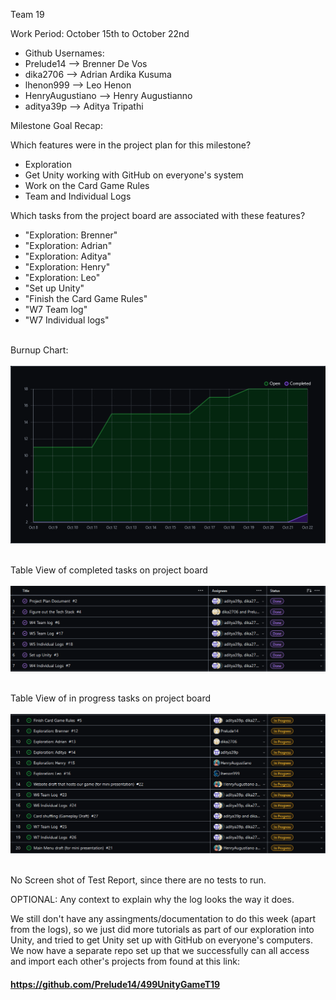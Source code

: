 Team 19

Work Period: October 15th to October 22nd
<ul>
<li>Github Usernames:</li>
<li>Prelude14 --> Brenner De Vos</li>
<li>dika2706 --> Adrian Ardika Kusuma</li>
<li>lhenon999 --> Leo Henon</li>
<li>HenryAugustiano --> Henry Augustianno</li>
<li>aditya39p --> Aditya Tripathi</li>
</ul>

Milestone Goal Recap:<br>

Which features were in the project plan for this milestone?
<ul>
<li>Exploration</li>
<li>Get Unity working with GitHub on everyone's system</li>
<li>Work on the Card Game Rules</li>
<li>Team and Individual Logs</li>
</ul>

Which tasks from the project board are associated with these features?
<ul>
<li>"Exploration: Brenner"</li>
<li>"Exploration: Adrian"</li>
<li>"Exploration: Aditya"</li>
<li>"Exploration: Henry"</li>
<li>"Exploration: Leo"</li>
<li>"Set up Unity"</li>
<li>"Finish the Card Game Rules"</li>
<li>"W7 Team log"</li>
<li>"W7 Individual logs"</li>
</ul>

<br>Burnup Chart:<br><br>
<img src = "log_imgs/burnUpOCT22.PNG"/>

<br>Table View of completed tasks on project board<br><br>
<img src = "log_imgs/compTasksOCT22.PNG"/>

<br>Table View of in progress tasks on project board<br><br>
<img src = "log_imgs/inProgTasksOCT22.PNG"/>

<br>No Screen shot of Test Report, since there are no tests to run.

OPTIONAL: Any context to explain why the log looks the way it does.
<br><p>We still don't have any assingments/documentation to do this week (apart from the logs), so we just did more tutorials as part of our
exploration into Unity, and tried to get Unity set up with GitHub on everyone's computers. We now have a separate repo set up that we successfully can all access and import each other's projects from found at this link:</p>

#### https://github.com/Prelude14/499UnityGameT19
